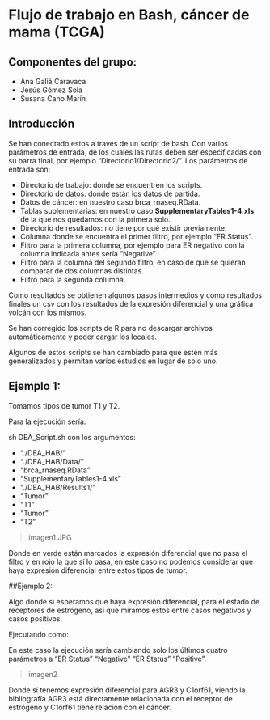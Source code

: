 # Flujo de trabajo en  Bash, cáncer de mama (TCGA)

## Componentes del grupo:
- Ana Galiá Caravaca
- Jesús Gómez Sola
- Susana Cano Marín

## Introducción

 

Se han conectado estos a través de un script de bash. Con varios parámetros de entrada, de los cuales las rutas deben ser especificadas con su barra final, por ejemplo “Directorio1/Directorio2/”. Los parámetros de entrada son:
- Directorio de trabajo: donde se encuentren los scripts.
- Directorio de datos: donde están los datos de partida.
- Datos de cáncer: en nuestro caso brca_rnaseq.RData.
- Tablas suplementarias: en nuestro caso **SupplementaryTables1-4.xls** de la que nos quedamos con la primera solo.
- Directorio de resultados: no tiene por qué existir previamente.
- Columna donde se encuentra el primer filtro, por ejemplo “ER Status”.
- Filtro para la primera columna, por ejemplo para ER negativo con la columna indicada antes sería “Negative”.
- Filtro para la columna del segundo filtro, en caso de que se quieran comparar de dos columnas distintas.
- Filtro para la segunda columna.

Como resultados se obtienen algunos pasos intermedios y como resultados finales un csv con los resultados de la expresión diferencial y una gráfica volcán con los mismos.

Se han corregido los scripts de R para no descargar archivos automáticamente y poder cargar los locales.

Algunos de estos scripts se han cambiado para que estén más generalizados y permitan varios estudios en lugar de solo uno.

## Ejemplo 1:
Tomamos tipos de tumor T1 y T2.

Para la ejecución sería:

sh DEA_Script.sh con los argumentos:

- “./DEA_HAB/”
- “./DEA_HAB/Data/”
- “brca_rnaseq.RData”
- “SupplementaryTables1-4.xls”
- “./DEA_HAB/Results1/”
- “Tumor”
- “T1”
- “Tumor”
- “T2”

> imagen1.JPG



Donde en verde están marcados la expresión diferencial que no pasa el filtro y en rojo la que sí lo pasa, en este caso no podemos considerar que haya expresión diferencial entre estos tipos de tumor.

##Ejemplo 2:

Algo donde si esperamos que haya expresión diferencial, para el estado de receptores de estrógeno, así que miramos estos entre casos negativos y casos positivos.

Ejecutando como:

En este caso la ejecución sería cambiando solo los últimos cuatro parámetros a “ER Status” “Negative” “ER Status” “Positive”.

>imagen2

Donde sí tenemos expresión diferencial para AGR3 y C1orf61, viendo la bibliografía AGR3 está directamente relacionada con el receptor de estrógeno y C1orf61 tiene relación con el cáncer.